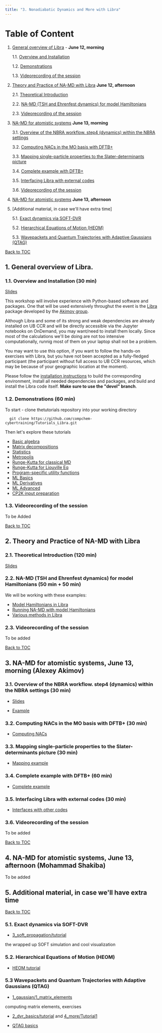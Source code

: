 ```yaml
---
title: "3. Nonadiabatic Dynamics and More with Libra"
---
```


<a name="toc"></a>
# Table of Content
1. [General overview of Libra](#1) - **June 12, morning**

    1.1. [Overview and Installation](#1.1)

    1.2. [Demonstrations](#1.2)

    1.3. [Videorecording of the session](#1.3)

2. [Theory and Practice of NA-MD with Libra](#2)  **June 12, afternoon**

    2.1. [Theoretical Introduction](#2.1)

    2.2. [NA-MD (TSH and Ehrenfest dynamics) for model Hamiltonians](#2.2)

    2.3. [Videorecording of the session](#2.3)

3. [NA-MD for atomistic systems](#3) **June 13, morning**

    3.1. [Overview of the NBRA workflow. step4 (dynamics) within the NBRA settings](#3.1)

    3.2. [Computing NACs in the MO basis with DFTB+](#3.2)

    3.3. [Mapping single-particle properties to the Slater-determinants picture](#3.3)

    3.4. [Complete example with DFTB+](#3.4)

    3.5. [Interfacing Libra with external codes](#3.5)

    3.6. [Videorecording of the session](#3.6)

4. [NA-MD for atomistic systems](#4) **June 13, afternoon**

5. [Additional material, in case we'll have extra time]

    5.1. [Exact dynamics via SOFT-DVR](#5.1)
  
    5.2. [Hierarchical Equations of Motion (HEOM)](#5.2)

    5.3. [Wavepackets and Quantum Trajectories with Adaptive Gaussians (QTAG)](#5.3)



<a name="1"></a>[Back to TOC](#toc)
## 1. General overview of Libra. 


<a name="1.1"></a>
### 1.1. Overview and Installation (30 min)

[Slides](../files/Alexey_Akimov/Libra-June12.pdf)

This workshop will involve experience with Python-based software and packages. One that will be used extensively throughut 
the event is the [Libra](https://github.com/Quantum-Dynamics-Hub/libra-code/tree/devel) package developed by the 
[Akimov group](https://akimovlab.github.io/). 

Although Libra and some of its strong and weak dependencies are already installed on UB CCR and will be directly accessible via
the Jupyter notebooks on OnDemand, you may want/need to install them locally. Since most of the calculations we'll be doing 
are not too intensive computationally, runnig most of them on your laptop shall not be a problem. 

You may want to use this option, if you want to follow the hands-on exercises with Libra, but you have not been accepted as a fully-fledged 
participant (the participant without full access to UB CCR resources, which may be because of your geographic location at the moment).

Please follow the [installation instructions](https://github.com/Quantum-Dynamics-Hub/libra-code/tree/devel) to build the corresponding 
environment, install all needed dependencies and packages, and build and install the Libra code itself. **Make sure to use the "devel" branch**. 

<a name="1.2"></a>
### 1.2. Demonstrations (60 min)

  To start - clone thetutorials repository into your working directory

      git clone https://github.com/compchem-cybertraining/Tutorials_Libra.git

  Then let's explore these tutorials

  * [Basic algebra](https://github.com/compchem-cybertraining/Tutorials_Libra/blob/master/3_linear_algebra/1_vector_matrix_cmatrix_basics/tutorial.ipynb)
  * [Matrix decompositions](https://github.com/compchem-cybertraining/Tutorials_Libra/blob/master/3_linear_algebra/2_matrix_functions/tutorial.ipynb)
  * [Statistics](https://github.com/compchem-cybertraining/Tutorials_Libra/blob/master/7_special_functions/4_random_numbers/1_basics/tutorial.ipynb)
  * [Metropolis](https://github.com/compchem-cybertraining/Tutorials_Libra/blob/master/7_special_functions/4_random_numbers/2_metropolis/tutorial.ipynb)
  * [Runge-Kutta for classical MD](https://github.com/compchem-cybertraining/Tutorials_Libra/tree/master/2_integrators/1_runge_kutta_4th_order/tutorial.ipynb)
  * [Runge-Kutta for Liouville Eq](https://github.com/compchem-cybertraining/Tutorials_Libra/blob/master/2_integrators/2_runge_kutta_4_for_Liouville/tutorial.ipynb)
  * [Program-specific utility functions](https://github.com/compchem-cybertraining/Tutorials_Libra/tree/master/11_program_specific_methods/2_qe_methods)
  * [ML Basics](https://github.com/compchem-cybertraining/Tutorials_Libra/tree/master/9_machine_learning/1_basics_of_mlp/tutorial.ipynb)
  * [ML Derivatives](https://github.com/compchem-cybertraining/Tutorials_Libra/blob/master/9_machine_learning/2_ann_derivatives/tutorial.ipynb)
  * [ML Advanced](https://github.com/compchem-cybertraining/Tutorials_Libra/blob/master/9_machine_learning/3_advanced_ann/tutorial.ipynb)
  * [CP2K input preparation]()


<a name="1.3"></a>
### 1.3. Videorecording of the session

  To be Added 


<a name="2"></a>[Back to TOC](#toc)
## 2. Theory and Practice of NA-MD with Libra

<a name="2.1"></a>
### 2.1. Theoretical Introduction  (120 min)

[Slides](../files/Alexey_Akimov/NAMD_theory-June12.pdf)

<a name="2.2"></a>
### 2.2. NA-MD (TSH and Ehrenfest dynamics) for model Hamiltonians (50 min + 50 min)

We will be working with these examples:

 * [Model Hamiltonians in Libra](https://github.com/compchem-cybertraining/Tutorials_Libra/blob/master/8_model_hamiltonians/3_models/tutorial.ipynb)
 * [Running NA-MD with model Hamiltonians](https://github.com/compchem-cybertraining/Tutorials_Libra/blob/master/6_dynamics/1_trajectory_based/9_model_revised/tutorial.ipynb)
 * [Various methods in Libra](https://github.com/compchem-cybertraining/Tutorials_Libra/tree/master/6_dynamics/1_trajectory_based/10_model_many_methods)
 

<a name="2.3"></a>
### 2.3. Videorecording of the session

  To be added 


<a name="3"></a>[Back to TOC](#toc)
## 3. NA-MD for atomistic systems, June 13, morning (Alexey Akimov)

<a name="3.1"></a>
### 3.1. Overview of the NBRA workflow. step4 (dynamics) within the NBRA settings (30 min)

 * [Slides](../files/Alexey_Akimov/NBRA_workflows-June13.pdf)

 * [Example](https://github.com/compchem-cybertraining/Tutorials_Libra/tree/master/6_dynamics/2_nbra_workflows/10_generic_step3_4)

<a name="3.2"></a>
### 3.2. Computing NACs in the MO basis with DFTB+  (30 min)

 * [Computing NACs](https://github.com/compchem-cybertraining/Tutorials_Libra/tree/master/6_dynamics/2_nbra_workflows/11_step2_dftb)

<a name="3.3"></a>
### 3.3. Mapping single-particle properties to the Slater-determinants picture (30 min)

 * [Mapping example](https://github.com/compchem-cybertraining/Tutorials_Libra/tree/master/6_dynamics/2_nbra_workflows/12_generic_mapping)

<a name="3.4"></a>
### 3.4. Complete example with DFTB+ (60 min)

 * [Complete example](https://github.com/compchem-cybertraining/Tutorials_Libra/tree/master/6_dynamics/2_nbra_workflows/13_complete_example)

<a name="3.5"></a>
### 3.5. Interfacing Libra with external codes (30 min)

 * [Interfaces with other codes](https://github.com/compchem-cybertraining/Tutorials_Libra/tree/master/8_model_hamiltonians/2_interfaces_with_qchem_codes/tutorial.ipynb)

<a name="3.6"></a>
### 3.6. Videorecording of the session

  To be added 


<a name="4"></a>[Back to TOC](#toc)
## 4. NA-MD for atomistic systems, June 13, afternoon (Mohammad Shakiba)

 To be added 



<a name="5"></a>
## 5. Additional material, in case we'll have extra time
[Back to TOC](#toc)

<a name="5.1"></a>
### 5.1. Exact dynamics via SOFT-DVR

  * [3_soft_propagation/tutorial](https://github.com/compchem-cybertraining/Tutorials_Libra/tree/master/6_dynamics/4_wavepackets/3_soft_propagation/tutorial.ipynb)

   the wrapped up SOFT simulation and cool visualization

<a name="5.2"></a>
### 5.2. Hierarchical Equations of Motion (HEOM)

  * [HEOM tutorial](https://github.com/compchem-cybertraining/Tutorials_Libra/tree/master/6_dynamics/3_heom/1_dynamics_and_lineshapes/tutorial.ipynb)


<a name="5.3"></a>
### 5.3 Wavepackets and Quantum Trajectories with Adaptive Gaussians (QTAG)

  * [1_gaussian/1_matrix_elements](https://github.com/compchem-cybertraining/Tutorials_Libra/tree/master/6_dynamics/4_wavepackets/1_gaussian/1_matrix_elements/tutorial.ipynb)
   
   computing matrix elements, exercises
 
  * [2_dvr_basics/tutorial](https://github.com/compchem-cybertraining/Tutorials_Libra/tree/master/6_dynamics/4_wavepackets/2_dvr_basics/tutorial.ipynb) 
   and [4_more/Tutorial1](https://github.com/compchem-cybertraining/Tutorials_Libra/tree/master/6_dynamics/4_wavepackets/4_more)

  * [QTAG basics](https://github.com/compchem-cybertraining/Tutorials_Libra/blob/master/6_dynamics/5_qtag/1_basics/tutorial.ipynb)

   
